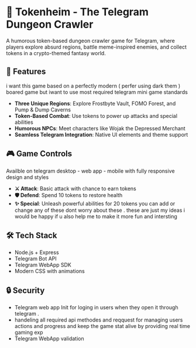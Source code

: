 # 🏰 Tokenheim - The Telegram Dungeon Crawler

A humorous token-based dungeon crawler game for Telegram, where players explore absurd regions, battle meme-inspired enemies, and collect tokens in a crypto-themed fantasy world.

## 🌟 Features

 i want this game based on a perfectly modern  ( perfer using dark them ) boared game  but iwant to use most required telegram mini game standards  

- **Three Unique Regions**: Explore Frostbyte Vault, FOMO Forest, and Pump & Dump Caverns
- **Token-Based Combat**: Use tokens to power up attacks and special abilities
- **Humorous NPCs**: Meet characters like Wojak the Depressed Merchant
- **Seamless Telegram Integration**: Native UI elements and theme support



## 🎮 Game Controls
Availble on  telegram desktop  - web app - mobile  with fully responsive design and styles
- **⚔️ Attack**: Basic attack with chance to earn tokens
- **🛡️ Defend**: Spend 10 tokens to restore health
- **✨ Special**: Unleash powerful abilities for 20 tokens
you can add or change any of these dont worry about  these . these are just my ideas i would be happy if u also help me to  make it more fun and intersting

## 🛠️ Tech Stack

- Node.js + Express
- Telegram Bot API
- Telegram WebApp SDK
- Modern CSS with animations

## 🔒 Security
- Telegram  web app Init for loging in users when they open it through telegram . 
- handeling all required  api methodes and reqquest for managing  users  actions and progress and keep the game stat  alive by providing  real time gaming exp
- Telegram WebApp validation



